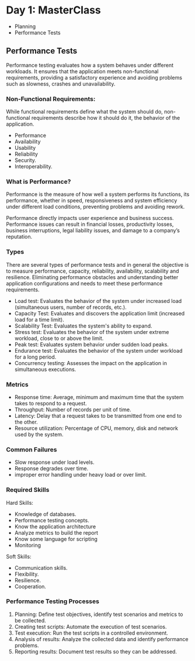 # Day 1: MasterClass

- Planning
- Performance Tests

## Performance Tests

Performance testing evaluates how a system behaves under different workloads. It ensures that the application meets non-functional requirements, providing a satisfactory experience and avoiding problems such as slowness, crashes and unavailability.

### Non-Functional Requirements:

While functional requirements define what the system should do, non-functional requirements describe how it should do it, the behavior of the application.

- Performance
- Availability
- Usability
- Reliability
- Security.
- Interoperability.

### What is Performance?

Performance is the measure of how well a system performs its functions, its performance, whether in speed, responsiveness and system efficiency under different load conditions, preventing problems and avoiding rework.

Performance directly impacts user experience and business success. Performance issues can result in financial losses, productivity losses, business interruptions, legal liability issues, and damage to a company’s reputation.

### Types

There are several types of performance tests and in general the objective is to measure performance, capacity, reliability, availability, scalability and resilience. Eliminating performance obstacles and understanding better application configurations and needs to meet these performance requirements.

- Load test: Evaluates the behavior of the system under increased load (simultaneous users, number of records, etc.).
- Capacity Test: Evaluates and discovers the application limit (increased load for a time limit).
- Scalability Test: Evaluates the system's ability to expand.
- Stress test: Evaluates the behavior of the system under extreme workload, close to or above the limit.
- Peak test: Evaluates system behavior under sudden load peaks.
- Endurance test: Evaluates the behavior of the system under workload for a long period.
- Concurrency testing: Assesses the impact on the application in simultaneous executions.

### Metrics

- Response time: Average, minimum and maximum time that the system takes to respond to a request.
- Throughput: Number of records per unit of time.
- Latency: Delay that a request takes to be transmitted from one end to the other.
- Resource utilization: Percentage of CPU, memory, disk and network used by the system.

### Common Failures

- Slow response under load levels.
- Response degrades over time.
- improper error handling under heavy load or over limit.

### Required Skills

Hard Skills:

- Knowledge of databases.
- Performance testing concepts.
- Know the application architecture
- Analyze metrics to build the report
- Know some language for scripting
- Monitoring

Soft Skills:

- Communication skills.
- Flexibility.
- Resilience.
- Cooperation.

### Performance Testing Processes

1. Planning: Define test objectives, identify test scenarios and metrics to be collected.
2. Creating test scripts: Automate the execution of test scenarios.
3. Test execution: Run the test scripts in a controlled environment.
4. Analysis of results: Analyze the collected data and identify performance problems.
5. Reporting results: Document test results so they can be addressed.